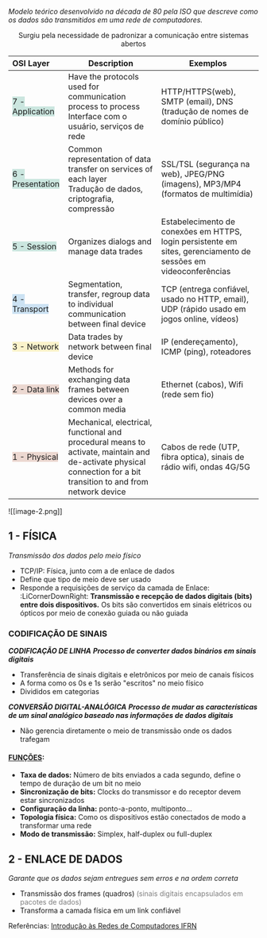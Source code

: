 *Modelo teórico desenvolvido na década de 80 pela ISO que descreve como os dados são transmitidos em uma rede de computadores.*

<center>Surgiu pela necessidade de padronizar a comunicação entre sistemas abertos</center>

| OSI Layer                                                           | Description                                                                                                                                                       | Exemplos                                                                                                        |
| :------------------------------------------------------------------ | ----------------------------------------------------------------------------------------------------------------------------------------------------------------- | --------------------------------------------------------------------------------------------------------------- |
| <span style="background:rgba(3, 135, 102, 0.2)">7 - Application     | Hav</span>e the protocols used for communication process to process<br>Interface com o usuário, serviços de rede                                                  | HTTP/HTTPS(web), SMTP (email), DNS (tradução de nomes de domínio público)                                       |
| <span style="background:rgba(3, 135, 102, 0.2)">6 - Presentation    | Common re</span>presentation of data transfer on services of each layer<br>Tradução de dados, criptografia, compressão                                            | SSL/TSL (segurança na web), JPEG/PNG (imagens), MP3/MP4 (formatos de multimídia)                                |
| <span style="background:rgba(3, 135, 102, 0.2)">5 - Session         | Organizes dialogs and manage data trades                                                                                                                          | Estabelecimento de conexões em HTTPS, login persistente em sites, gerenciamento de sessões em videoconferências |
| <span style="background:rgba(5, 117, 197, 0.2)">4 - Transport       | S</span>egmentation, transfer, regroup data to individual communication between final device                                                                      | TCP (entrega confiável, usado no HTTP, email), UDP (rápido usado em jogos online, vídeos)                       |
| <span style="background:rgba(240, 200, 0, 0.2)">3 - Network         | </span> Data trades by network between final device                                                                                                               | IP (endereçamento), ICMP (ping), roteadores                                                                     |
| <span style="background:rgba(163, 67, 31, 0.2)">2 - Data link       | M</span>ethods for exchanging data frames between devices over a common media                                                                                     | Ethernet (cabos), Wifi (rede sem fio)                                                                           |
| <span style="background:rgba(163, 67, 31, 0.2)">1 - Physical</span> | Mechanical, electrical, functional and procedural means to activate, maintain and de-activate physical connection for a bit transition to and from network device | Cabos de rede (UTP, fibra optica), sinais de rádio wifi, ondas 4G/5G                                            |


![[image-2.png]]

## 1 - FÍSICA
*Transmissão dos dados pelo meio físico*
- TCP/IP: Física, junto com a de enlace de dados
- Define que tipo de meio deve ser usado
- Responde a requisições de serviço da camada de Enlace:
	:LiCornerDownRight: **Transmissão e recepção de dados digitais (bits) entre dois dispositivos.** Os bits são convertidos em sinais elétricos ou ópticos por meio de conexão guiada ou não guiada

### CODIFICAÇÃO DE SINAIS
***CODIFICAÇÃO DE LINHA***
***Processo de converter dados binários em sinais digitais***
- Transferência de sinais digitais e eletrônicos por meio de canais físicos
- A forma como os 0s e 1s serão "escritos" no meio físico
- Divididos em categorias

***CONVERSÃO DIGITAL-ANALÓGICA***
***Processo de mudar as características de um sinal analógico baseado nas informações de dados digitais***

- Não gerencia diretamente o meio de transmissão onde os dados trafegam
#### <u>FUNÇÕES</u>:
- **Taxa de dados:** Número de bits enviados a cada segundo, define o tempo de duração de um bit no meio
- **Sincronização de bits:** Clocks do transmissor e do receptor devem estar sincronizados
- **Configuração da linha:** ponto-a-ponto, multiponto...
- **Topologia física:** Como os dispositivos estão conectados de modo a transformar uma rede
- **Modo de transmissão:** Simplex, half-duplex ou full-duplex

## 2 - ENLACE DE DADOS
*Garante que os dados sejam entregues sem erros e na ordem correta*
- Transmissão dos frames (quadros) <font color="#7f7f7f">(sinais digitais encapsulados em pacotes de dados)</font>
- Transforma a camada física em um link confiável



Referências: 
[Introdução às Redes de Computadores IFRN](https://docente.ifrn.edu.br/thiagodutra/disciplinas/materiais/introducao-as-redes-de-computadores/2019.2/07-camada-fisica-i)